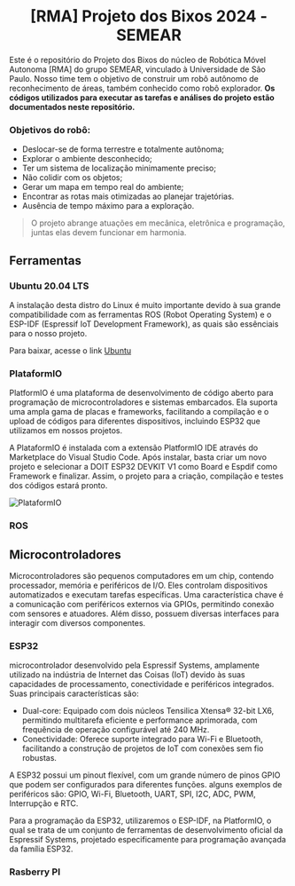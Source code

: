  
<h1 align="center">[RMA] Projeto dos Bixos 2024 - SEMEAR</h1>

Este é o repositório do Projeto dos Bixos do núcleo de Robótica Móvel Autonoma [RMA] do grupo SEMEAR, vinculado à Universidade de São Paulo. Nosso time tem o objetivo de construir um robô autônomo de reconhecimento de áreas, também conhecido como robô explorador.
**Os códigos utilizados para executar as tarefas e análises do projeto estão documentados neste repositório.**

### Objetivos do robô:
- Deslocar-se de forma terrestre e totalmente autônoma;
- Explorar o ambiente desconhecido;
- Ter um sistema de localização minimamente preciso;
- Não colidir com os objetos;
- Gerar um mapa em tempo real do ambiente;
- Encontrar as rotas mais otimizadas ao planejar trajetórias.
- Ausência de tempo máximo para a exploração.


> O projeto abrange atuações em mecânica, eletrônica e programação, juntas elas devem funcionar em harmonia.


## Ferramentas

### Ubuntu 20.04 LTS
A instalação desta distro do Linux é muito importante devido à sua grande compatibilidade com as ferramentas ROS (Robot Operating System) e o ESP-IDF (Espressif IoT Development Framework), as quais são essênciais para o nosso projeto.

Para baixar, acesse o link [Ubuntu](https://ubuntu.com/download)

### PlataformIO
PlatformIO é uma plataforma de desenvolvimento de código aberto para programação de microcontroladores e sistemas embarcados. Ela suporta uma ampla gama de placas e frameworks, facilitando a compilação e o upload de códigos para diferentes dispositivos, incluindo ESP32 que utilizamos em nossos projetos.

A PlataformIO é instalada com a extensão PlatformIO IDE através do Marketplace do Visual Studio Code. Após instalar, basta criar um novo projeto e selecionar a DOIT ESP32 DEVKIT V1 como Board e Espdif como Framework e finalizar. Assim, o projeto para a criação, compilação e testes dos códigos estará pronto. 

![PlataformIO](https://files.seeedstudio.com/wiki/platformIO/platformIO-2.png)

### ROS

## Microcontroladores

Microcontroladores são pequenos computadores em um chip, contendo processador, memória e periféricos de I/O. Eles controlam dispositivos automatizados e executam tarefas específicas. Uma característica chave é a comunicação com periféricos externos via GPIOs, permitindo conexão com sensores e atuadores. Além disso, possuem diversas interfaces para interagir com diversos componentes.

### ESP32
microcontrolador desenvolvido pela Espressif Systems, amplamente utilizado na indústria de Internet das Coisas (IoT) devido às suas capacidades de processamento, conectividade e periféricos integrados. Suas principais características são:
- Dual-core: Equipado com dois núcleos Tensilica Xtensa® 32-bit LX6, permitindo multitarefa eficiente e performance aprimorada, com frequência de operação configurável até 240 MHz.
- Conectividade: Oferece suporte integrado para Wi-Fi e Bluetooth, facilitando a construção de projetos de IoT com conexões sem fio robustas.

A ESP32 possui um pinout flexível, com um grande número de pinos GPIO que podem ser configurados para diferentes funções. alguns exemplos de periféricos são: GPIO, Wi-Fi, Bluetooth, UART, SPI, I2C, ADC, PWM, Interrupção e RTC.

Para a programação da ESP32, utilizaremos o ESP-IDF, na PlatformIO, o qual se trata de um conjunto de ferramentas de desenvolvimento oficial da Espressif Systems, projetado especificamente para programação avançada da família ESP32.

### Rasberry PI



